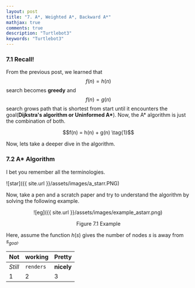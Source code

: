 ```yaml
---
layout: post
title: "7. A*, Weighted A*, Backward A*"
mathjax: true
comments: true
description: "Turtlebot3"
keywords: "Turtlebot3"
---  
```


### 7.1 Recall!
From the previous post, we learned that $$f(n) = h(n)$$ search becomes **greedy** and $$f(n) = g(n)$$ search grows path that is shortest from start until it encounters the goal(**Dijkstra's algorithm or Uninformed A\***). Now, the A\* algorithm is just the combination of both.
<p align="center">
  $$f(n) = h(n) + g(n) \tag{1}$$
</p>
Now, lets take a deeper dive in the algorithm.

### 7.2 A\* Algorithm
I bet you remember all the terminologies.  

![star]({{ site.url }}/assets/images/a_starr.PNG)  

Now, take a pen and a scratch paper and try to understand the algorithm by solving the following example.    

&nbsp;&nbsp;&nbsp;&nbsp;&nbsp;&nbsp;&nbsp;&nbsp;&nbsp;&nbsp;&nbsp;&nbsp;&nbsp;&nbsp;&nbsp;&nbsp;&nbsp;&nbsp; ![eg]({{ site.url }}/assets/images/example_astarr.png)

<p align="center">
Figure 7.1 Example
</p>

Here, assume the function $h(s)$ gives the number of nodes $s$ is away from $s_{goal}$.  

Not | working | Pretty
--- | --- | ---
*Still* | `renders` | **nicely**
1 | 2 | 3

  

